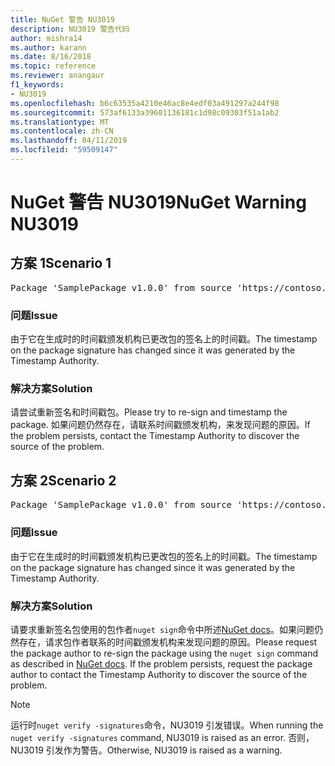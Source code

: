 ```yaml
---
title: NuGet 警告 NU3019
description: NU3019 警告代码
author: mishra14
ms.author: karann
ms.date: 8/16/2018
ms.topic: reference
ms.reviewer: anangaur
f1_keywords:
- NU3019
ms.openlocfilehash: b6c63535a4210e46ac8e4edf03a491297a244f98
ms.sourcegitcommit: 573af6133a39601136181c1d98c09303f51a1ab2
ms.translationtype: MT
ms.contentlocale: zh-CN
ms.lasthandoff: 04/11/2019
ms.locfileid: "59509147"
---
```

# <a name="nuget-warning-nu3019"></a><span data-ttu-id="d3e68-103">NuGet 警告 NU3019</span><span class="sxs-lookup"><span data-stu-id="d3e68-103">NuGet Warning NU3019</span></span>

## <a name="scenario-1"></a><span data-ttu-id="d3e68-104">方案 1</span><span class="sxs-lookup"><span data-stu-id="d3e68-104">Scenario 1</span></span>

<pre>Package 'SamplePackage v1.0.0' from source 'https://contoso.com/index.json': The timestamp integrity check failed.</pre>

### <a name="issue"></a><span data-ttu-id="d3e68-105">问题</span><span class="sxs-lookup"><span data-stu-id="d3e68-105">Issue</span></span>

<span data-ttu-id="d3e68-106">由于它在生成时的时间戳颁发机构已更改包的签名上的时间戳。</span><span class="sxs-lookup"><span data-stu-id="d3e68-106">The timestamp on the package signature has changed since it was generated by the Timestamp Authority.</span></span>


### <a name="solution"></a><span data-ttu-id="d3e68-107">解决方案</span><span class="sxs-lookup"><span data-stu-id="d3e68-107">Solution</span></span>

<span data-ttu-id="d3e68-108">请尝试重新签名和时间戳包。</span><span class="sxs-lookup"><span data-stu-id="d3e68-108">Please try to re-sign and timestamp the package.</span></span> <span data-ttu-id="d3e68-109">如果问题仍然存在，请联系时间戳颁发机构，来发现问题的原因。</span><span class="sxs-lookup"><span data-stu-id="d3e68-109">If the problem persists, contact the Timestamp Authority to discover the source of the problem.</span></span>



## <a name="scenario-2"></a><span data-ttu-id="d3e68-110">方案 2</span><span class="sxs-lookup"><span data-stu-id="d3e68-110">Scenario 2</span></span>

<pre>Package 'SamplePackage v1.0.0' from source 'https://contoso.com/index.json': The primary signature's timestamp integrity check failed.</pre>

### <a name="issue"></a><span data-ttu-id="d3e68-111">问题</span><span class="sxs-lookup"><span data-stu-id="d3e68-111">Issue</span></span>

<span data-ttu-id="d3e68-112">由于它在生成时的时间戳颁发机构已更改包的签名上的时间戳。</span><span class="sxs-lookup"><span data-stu-id="d3e68-112">The timestamp on the package signature has changed since it was generated by the Timestamp Authority.</span></span>


### <a name="solution"></a><span data-ttu-id="d3e68-113">解决方案</span><span class="sxs-lookup"><span data-stu-id="d3e68-113">Solution</span></span>

<span data-ttu-id="d3e68-114">请要求重新签名包使用的包作者`nuget sign`命令中所述[NuGet docs](https://docs.microsoft.com/en-us/nuget/create-packages/sign-a-package)。如果问题仍然存在，请求包作者联系的时间戳颁发机构来发现问题的原因。</span><span class="sxs-lookup"><span data-stu-id="d3e68-114">Please request the package author to re-sign the package using the `nuget sign` command as described in [NuGet docs](https://docs.microsoft.com/en-us/nuget/create-packages/sign-a-package). If the problem persists, request the package author to contact the Timestamp Authority to discover the source of the problem.</span></span>


> [!Note]
> <span data-ttu-id="d3e68-115">运行时`nuget verify -signatures`命令，NU3019 引发错误。</span><span class="sxs-lookup"><span data-stu-id="d3e68-115">When running the `nuget verify -signatures` command, NU3019 is raised as an error.</span></span> <span data-ttu-id="d3e68-116">否则，NU3019 引发作为警告。</span><span class="sxs-lookup"><span data-stu-id="d3e68-116">Otherwise, NU3019 is raised as a warning.</span></span>
